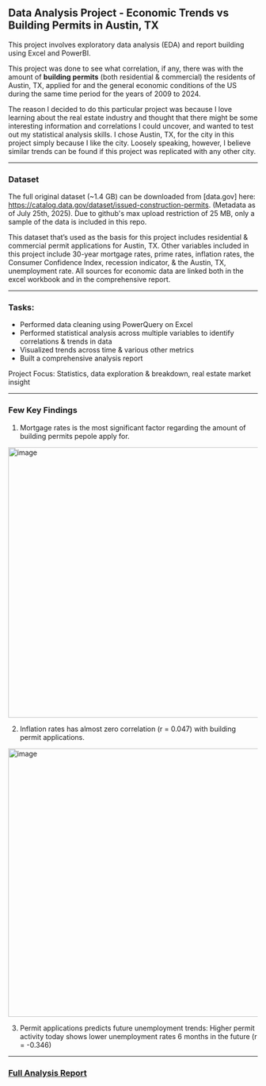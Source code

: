 ## Data Analysis Project - Economic Trends vs Building Permits in Austin, TX

This project involves exploratory data analysis (EDA) and report building using Excel and PowerBI. 

This project was done to see what correlation, if any, there was with the amount of **building permits** (both residential & commercial) the residents of Austin, TX, applied for and the general economic conditions of the US during the same time period for the years of 2009 to 2024.

The reason I decided to do this particular project was because I love learning about the real estate industry and thought that there might be some interesting information and correlations I could uncover, and wanted to test out my statistical analysis skills. I chose Austin, TX, for the city in this project simply because I like the city. Loosely speaking, however, I believe similar trends can be found if this project was replicated with any other city.
___
### Dataset

The full original dataset (~1.4 GB) can be downloaded from [data.gov] here: https://catalog.data.gov/dataset/issued-construction-permits. (Metadata as of July 25th, 2025). Due to github's max upload restriction of 25 MB, only a sample of the data is included in this repo.

This dataset that’s used as the basis for this project includes residential & commercial permit applications for Austin, TX. Other variables included in this project include 30-year mortgage rates, prime rates, inflation rates, the Consumer Confidence Index, recession indicator, & the Austin, TX, unemployment rate. All sources for economic data are linked both in the excel workbook and in the comprehensive report.
___
### Tasks:

- Performed data cleaning using PowerQuery on Excel 
- Performed statistical analysis across multiple variables to identify correlations & trends in data
- Visualized trends across time & various other metrics
- Built a comprehensive analysis report

Project Focus: Statistics, data exploration & breakdown, real estate market insight
___
### Few Key Findings
1) Mortgage rates is the most significant factor regarding the amount of building permits pepole apply for.
<img width="638" height="545" alt="image" src="https://github.com/user-attachments/assets/d1f6bff5-6ad6-4a57-a337-0bdd71d63ac9" />


2) Inflation rates has almost zero correlation (r = 0.047) with building permit applications.
<img width="727" height="541" alt="image" src="https://github.com/user-attachments/assets/d971ef9c-d5e3-4693-be89-2e94380cfaf8" />


3) Permit applications predicts future unemployment trends: Higher permit activity today shows lower unemployment rates 6 months in the future (r = -0.346)
___
### [Full Analysis Report](https://github.com/kurianaben/Austin-Permit-Analysis-Project/tree/main/Report)
